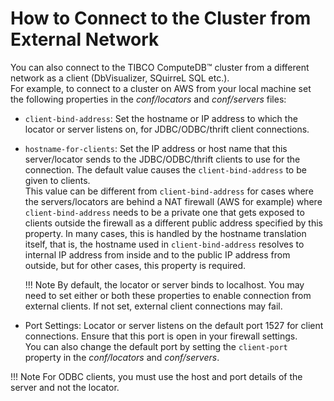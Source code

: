 <a id="howto-external-client"></a>
# How to Connect to the Cluster from External Network

You can also connect to the TIBCO ComputeDB™ cluster from a different network as a client (DbVisualizer, SQuirreL SQL etc.). </br>For example, to connect to a cluster on AWS from your local machine set the following properties in the *conf/locators* and *conf/servers* files:

* `client-bind-address`: Set the hostname or IP address to which the locator or server listens on, for JDBC/ODBC/thrift client connections.

* `hostname-for-clients`: Set the IP address or host name that this server/locator sends to the JDBC/ODBC/thrift clients to use for the connection. The default value causes the `client-bind-address` to be given to clients. </br> This value can be different from `client-bind-address` for cases where the servers/locators are behind a NAT firewall (AWS for example) where `client-bind-address` needs to be a private one that gets exposed to clients outside the firewall as a different public address specified by this property. In many cases, this is handled by the hostname translation itself, that is, the hostname used in `client-bind-address` resolves to internal IP address from inside and to the public IP address from outside, but for other cases, this property is required.

	!!! Note
    	By default, the locator or server binds to localhost. You may need to set either or both these properties to enable connection from external clients. If not set, external client connections may fail.

* Port Settings: Locator or server listens on the default port 1527 for client connections. Ensure that this port is open in your firewall settings. <br> You can also change the default port by setting the `client-port` property in the *conf/locators* and *conf/servers*.

!!! Note
	For ODBC clients, you must use the host and port details of the server and not the locator.
